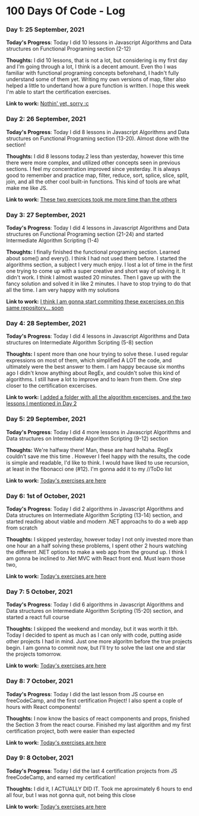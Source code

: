 # 100 Days Of Code - Log

### Day 1: 25 September, 2021


**Today's Progress**: Today I did 10 lessons in Javascript Algorithms and Data structures on Functional Programing section (2-12)


**Thoughts:** I did 10 lessons, that is not a lot, but considering is my first day and I'm going through a lot, I think is a decent amount. Even tho I was familiar with functional programing concepts beforehand, I hadn't fully understand some of them yet. Writing my own versions of map, filter also helped a little to undertand how a pure function is written. I hope this week I'm able to start the certification exercises.

**Link to work:** [Nothin' yet, sorry :c](https://www.youtube.com/watch?v=dQw4w9WgXcQ&ab_channel=RickAstley)

### Day 2: 26 September, 2021


**Today's Progress**: Today I did 8 lessons in Javascript Algorithms and Data structures on Functional Programing section (13-20). Almost done with the section!


**Thoughts:** I did 8 lessons today.2 less than yesterday, however this time there were more complex, and utilized other concepts seen in previous sections. I feel my concentration improved since yesterday. It is always good to remember and practice map, filter, reduce, sort, splice, slice, split, join, and all the other cool built-in functions. This kind of tools are what make me like JS.

**Link to work:** [These two exercices took me more time than the others](https://github.com/JorgeGasparA/100-days-of-code/tree/master/Projects/freeCodeCamp/javascript-algorithms-and-datastructures/functionalPrograming)

### Day 3: 27 September, 2021


**Today's Progress**: Today I did 4 lessons in Javascript Algorithms and Data structures on Functional Programing section (21-24) and started Intermediate Algorithm Scripting (1-4)


**Thoughts:** I finally finished the functional programing section. Learned about some() and every(). I think I had not used them before. I started the algorithms section, a subject I very much enjoy. I lost a lot of time in the first one trying to come up with a super creative and short way of solving it. It didn't work. I think I almost wasted 20 minutes. Then I gave up with the fancy solution and solved it in like 2 minutes. I have to stop trying to do that all the time. I am very happy with my solutions

**Link to work:** [I think I am gonna start commiting these excercises on this same repository... soon](https://www.youtube.com/watch?v=dQw4w9WgXcQ&ab_channel=RickAstley)

### Day 4: 28 September, 2021


**Today's Progress**: Today I did 4 lessons in Javascript Algorithms and Data structures on Intermediate Algorithm Scripting (5-8) section


**Thoughts:** I spent more than one hour trying to solve these. I used regular expressions on most of them, which simplified A LOT the code, and ultimately were the best answer to them. I am happy because six months ago I didn't know anything about RegEx, and couldn't solve this kind of algorithms. I still have a lot to improve and to learn from them. One step closer to the certification excercises. 

**Link to work:** [I added a folder with all the algorithm excercises, and the two lessons I mentioned in Day 2](https://github.com/JorgeGasparA/100-days-of-code/tree/master/Projects/freeCodeCamp/javascript-algorithms-and-datastructures)

### Day 5: 29 September, 2021


**Today's Progress**: Today I did 4 more lessons in Javascript Algorithms and Data structures on Intermediate Algorithm Scripting (9-12) section


**Thoughts:** We're halfway there! Man, these are hard hahaha. RegEx couldn't save me this time . However I feel happy with the results, the code is simple and readable, I'd like to think. I would have liked to use recursion, at least in the fibonacci one (#12). I'm gonna add it to my //ToDo list

**Link to work:** [Today's exercises are here](https://github.com/JorgeGasparA/100-days-of-code/tree/master/Projects/freeCodeCamp/javascript-algorithms-and-datastructures/intermediateAlgorithm)

### Day 6: 1st of October, 2021


**Today's Progress**: Today I did 2 algorithms in Javascript Algorithms and Data structures on Intermediate Algorithm Scripting (13-14) section, and started reading about viable and modern .NET approachs to do a web app from scratch


**Thoughts:** I skipped yesterday, however today I not only invested more than one hour an a half solving these problems, I spent other 2 hours watching the different .NET options to make a web app from the ground up. I think I am gonna be inclined to .Net MVC with React front end. Must learn those two,

**Link to work:** [Today's exercises are here](https://github.com/JorgeGasparA/100-days-of-code/tree/master/Projects/freeCodeCamp/javascript-algorithms-and-datastructures/intermediateAlgorithm)

### Day 7: 5 October, 2021


**Today's Progress**: Today I did 6 algorithms in Javascript Algorithms and Data structures on Intermediate Algorithm Scripting (15-20) section, and started a react full course 

**Thoughts:** I skipped the weekend and monday, but it was worth it tbh. Today I decided to spent as much as I can only with code, putting aside other projects I had in mind. Just one more algoritm before the true projects begin. I am gonna to commit now, but I'll try to solve the last one and star the projects tomorrow.

**Link to work:** [Today's exercises are here](https://github.com/JorgeGasparA/100-days-of-code/tree/master/Projects/freeCodeCamp/javascript-algorithms-and-datastructures/intermediateAlgorithm)

### Day 8: 7 October, 2021


**Today's Progress**: Today I did the last lesson from JS course en freeCodeCamp, and the first certification Project! I also spent a cople of hours with React components!

**Thoughts:** I now know the basics of react components and props, finished the Section 3 from the react course. Finished my last algorithm and my first certification project, both were easier than expected

**Link to work:** [Today's exercises are here](https://github.com/JorgeGasparA/100-days-of-code/tree/master/Projects/freeCodeCamp/javascript-algorithms-and-datastructures/intermediateAlgorithm)

### Day 9: 8 October, 2021


**Today's Progress**: Today I did the last 4 certification projects from JS freeCodeCamp, and earned my certification!

**Thoughts:** I did it, I ACTUALLY DID IT. Took me aproximately 6 hours to end all four, but I was not gonna quit, not being this close

**Link to work:** [Today's exercises are here](https://www.freecodecamp.org/certification/fcccbb8e45a-dc52-47f7-b6e6-5c1ef1d9e683/javascript-algorithms-and-data-structures)
